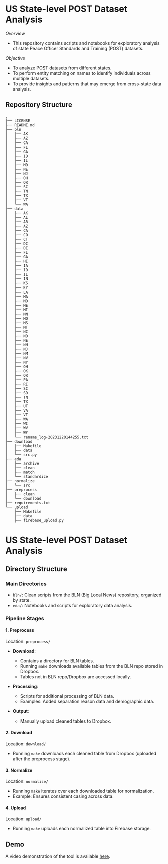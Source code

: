 # US State-level POST Dataset Analysis

*Overview*
- This repository contains scripts and notebooks for exploratory analysis of state Peace Officer Standards and Training (POST) datasets. 

*Objective*
- To analyze POST datasets from different states.
- To perform entity matching on names to identify individuals across multiple datasets.
- To provide insights and patterns that may emerge from cross-state data analysis.

## Repository Structure

```
.
├── LICENSE
├── README.md
├── bln
│   ├── AK
│   ├── AZ
│   ├── CA
│   ├── FL
│   ├── GA
│   ├── ID
│   ├── IL
│   ├── MD
│   ├── NE
│   ├── NJ
│   ├── OH
│   ├── OR
│   ├── SC
│   ├── TN
│   ├── TX
│   ├── VT
│   └── WA
├── data
│   ├── AK
│   ├── AL
│   ├── AR
│   ├── AZ
│   ├── CA
│   ├── CO
│   ├── CT
│   ├── DC
│   ├── DE
│   ├── FL
│   ├── GA
│   ├── HI
│   ├── IA
│   ├── ID
│   ├── IL
│   ├── IN
│   ├── KS
│   ├── KY
│   ├── LA
│   ├── MA
│   ├── MD
│   ├── ME
│   ├── MI
│   ├── MN
│   ├── MO
│   ├── MS
│   ├── MT
│   ├── NC
│   ├── ND
│   ├── NE
│   ├── NH
│   ├── NJ
│   ├── NM
│   ├── NV
│   ├── NY
│   ├── OH
│   ├── OK
│   ├── OR
│   ├── PA
│   ├── RI
│   ├── SC
│   ├── SD
│   ├── TN
│   ├── TX
│   ├── UT
│   ├── VA
│   ├── VT
│   ├── WA
│   ├── WI
│   ├── WV
│   ├── WY
│   └── rename_log-20231220144255.txt
├── download
│   ├── Makefile
│   ├── data
│   └── src.py
├── eda
│   ├── archive
│   ├── clean
│   ├── match
│   └── standardize
├── normalize
│   └── src
├── preprocess
│   ├── clean
│   └── download
├── requirements.txt
└── upload
    ├── Makefile
    ├── data
    ├── firebase_upload.py
```

# US State-level POST Dataset Analysis

## Directory Structure

### Main Directories

- `bln/`: Clean scripts from the BLN (Big Local News) repository, organized by state.
- `eda/`: Notebooks and scripts for exploratory data analysis.

### Pipeline Stages

#### 1. Preprocess
Location: `preprocess/`

- **Download**: 
  - Contains a directory for BLN tables.
  - Running `make` downloads available tables from the BLN repo stored in Dropbox.
  - Tables not in BLN repo/Dropbox are accessed locally.

- **Processing**:
  - Scripts for additional processing of BLN data.
  - Examples: Added separation reason data and demographic data.

- **Output**:
  - Manually upload cleaned tables to Dropbox.

#### 2. Download
Location: `download/`

- Running `make` downloads each cleaned table from Dropbox (uploaded after the preprocess stage).

#### 3. Normalize
Location: `normalize/`

- Running `make` iterates over each downloaded table for normalization.
- Example: Ensures consistent casing across data.

#### 4. Upload
Location: `upload/`

- Running `make` uploads each normalized table into Firebase storage.

## Demo

A video demonstration of the tool is available [here](https://www.dropbox.com/scl/fi/unj5cwnxspepehgf9ih3d/Georgia-without-map.mov?rlkey=hfwl05t8ain20grdafqe6jnz7&st=4m0nedbv&dl=0).
